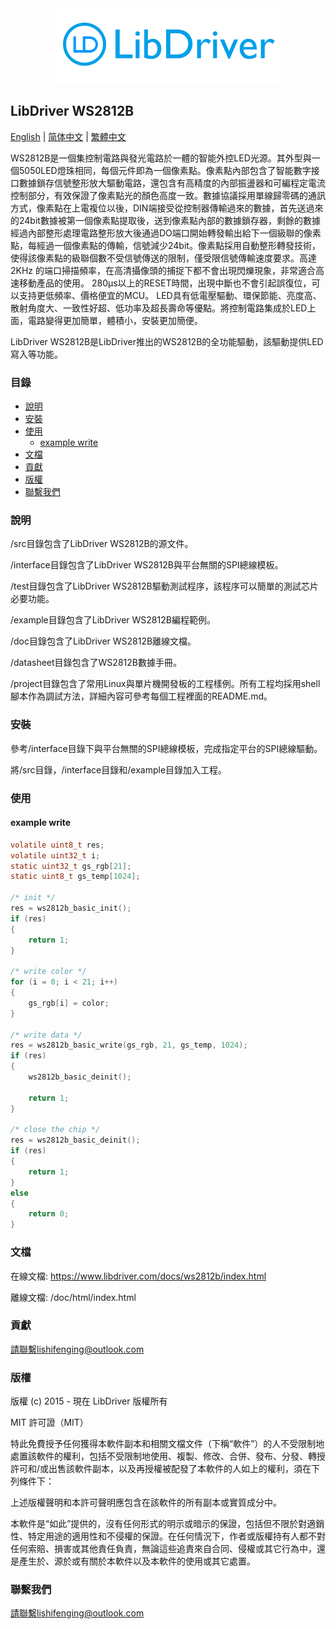 <div align=center>
<img src="/doc/image/logo.png"/>
</div>

## LibDriver WS2812B

[English](/README.md) | [ 简体中文](/README_zh-Hans.md) | [繁體中文](/README_zh-Hant.md)

WS2812B是一個集控制電路與發光電路於一體的智能外控LED光源。其外型與一個5050LED燈珠相同，每個元件即為一個像素點。像素點內部包含了智能數字接口數據鎖存信號整形放大驅動電路，還包含有高精度的內部振盪器和可編程定電流控制部分，有效保證了像素點光的顏色高度一致。數據協議採用單線歸零碼的通訊方式，像素點在上電複位以後，DIN端接受從控制器傳輸過來的數據，首先送過來的24bit數據被第一個像素點提取後，送到像素點內部的數據鎖存器，剩餘的數據經過內部整形處理電路整形放大後通過DO端口開始轉發輸出給下一個級聯的像素點，每經過一個像素點的傳輸，信號減少24bit。像素點採用自動整形轉發技術，使得該像素點的級聯個數不受信號傳送的限制，僅受限信號傳輸速度要求。高達2KHz 的端口掃描頻率，在高清攝像頭的捕捉下都不會出現閃爍現象，非常適合高速移動產品的使用。 280μs以上的RESET時間，出現中斷也不會引起誤復位，可以支持更低頻率、價格便宜的MCU。 LED具有低電壓驅動、環保節能、亮度高、散射角度大、一致性好超、低功率及超長壽命等優點。將控制電路集成於LED上面，電路變得更加簡單，體積小，安裝更加簡便。

LibDriver WS2812B是LibDriver推出的WS2812B的全功能驅動，該驅動提供LED寫入等功能。

### 目錄

  - [說明](#說明)
  - [安裝](#安裝)
  - [使用](#使用)
    - [example write](#example-write)
  - [文檔](#文檔)
  - [貢獻](#貢獻)
  - [版權](#版權)
  - [聯繫我們](#聯繫我們)

### 說明

/src目錄包含了LibDriver WS2812B的源文件。

/interface目錄包含了LibDriver WS2812B與平台無關的SPI總線模板。

/test目錄包含了LibDriver WS2812B驅動測試程序，該程序可以簡單的測試芯片必要功能。

/example目錄包含了LibDriver WS2812B編程範例。

/doc目錄包含了LibDriver WS2812B離線文檔。

/datasheet目錄包含了WS2812B數據手冊。

/project目錄包含了常用Linux與單片機開發板的工程樣例。所有工程均採用shell腳本作為調試方法，詳細內容可參考每個工程裡面的README.md。

### 安裝

參考/interface目錄下與平台無關的SPI總線模板，完成指定平台的SPI總線驅動。

將/src目錄，/interface目錄和/example目錄加入工程。

### 使用

#### example write

```C
volatile uint8_t res;
volatile uint32_t i;
static uint32_t gs_rgb[21]; 
static uint8_t gs_temp[1024];

/* init */
res = ws2812b_basic_init();
if (res)
{
    return 1;
}

/* write color */
for (i = 0; i < 21; i++)
{
    gs_rgb[i] = color;
}

/* write data */
res = ws2812b_basic_write(gs_rgb, 21, gs_temp, 1024);
if (res)
{
    ws2812b_basic_deinit();

    return 1;
}

/* close the chip */
res = ws2812b_basic_deinit();
if (res)
{
    return 1;
}
else
{
    return 0;
}
```

### 文檔

在線文檔: https://www.libdriver.com/docs/ws2812b/index.html

離線文檔: /doc/html/index.html

### 貢獻

請聯繫lishifenging@outlook.com

### 版權

版權 (c) 2015 - 現在 LibDriver 版權所有

MIT 許可證（MIT）

特此免費授予任何獲得本軟件副本和相關文檔文件（下稱“軟件”）的人不受限制地處置該軟件的權利，包括不受限制地使用、複製、修改、合併、發布、分發、轉授許可和/或出售該軟件副本，以及再授權被配發了本軟件的人如上的權利，須在下列條件下：

上述版權聲明和本許可聲明應包含在該軟件的所有副本或實質成分中。

本軟件是“如此”提供的，沒有任何形式的明示或暗示的保證，包括但不限於對適銷性、特定用途的適用性和不侵權的保證。在任何情況下，作者或版權持有人都不對任何索賠、損害或其他責任負責，無論這些追責來自合同、侵權或其它行為中，還是產生於、源於或有關於本軟件以及本軟件的使用或其它處置。

### 聯繫我們

請聯繫lishifenging@outlook.com